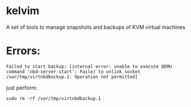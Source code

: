 # kelvim
A set of tools to manage snapshots and backups of KVM virtual machines

# Errors:

```
Failed to start backup: [internal error: unable to execute QEMU command 'nbd-server-start': Faile) to unlink socket /var/tmp/virtnbdbackup.1: Operation not permitted]
```

just perform:

```
sudo rm -rf /var/tmp/virtnbdbackup.1
```